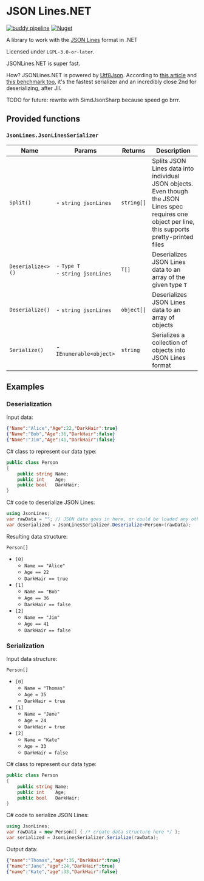 # JSON Lines.NET

[![buddy pipeline](https://app.buddy.works/cainy-a/jsonlines-net/pipelines/pipeline/320493/badge.svg?token=537b401f436f16f2fb7cc5edefd041f3aa593895b89e70cf2ca999b54ea0fdb8 "buddy pipeline")](https://app.buddy.works/cainy-a/jsonlines-net/pipelines/pipeline/320493)
[![Nuget](https://img.shields.io/nuget/v/JsonLinesNet)](https://www.nuget.org/packages/JsonLinesNet/)

A library to work with the [JSON Lines](https://jsonlines.org/) format in .NET

Licensed under `LGPL-3.0-or-later`.

JSONLines.NET is super fast.

How? JSONLines.NET is powered by [Utf8Json](https://github.com/neuecc/Utf8Json/).
According to [this article](https://michaelscodingspot.com/the-battle-of-c-to-json-serializers-in-net-core-3/)
and [this benchmark too](https://aloiskraus.wordpress.com/2019/09/29/net-serialization-benchmark-2019-roundup/),
it's the fastest serializer and an incredibly close 2nd for deserializing, after Jil.

TODO for future: rewrite with SimdJsonSharp because speed go brrr.

## Provided functions

### `JsonLines.JsonLinesSerializer`

| Name              | Params                              | Returns    | Description                                                  |
| ----------------- | ----------------------------------- | ---------- | ------------------------------------------------------------ |
| `Split()`         | - `string jsonLines`                | `string[]` | Splits JSON Lines data into individual JSON objects. Even though the JSON Lines spec requires one object per line, this supports pretty-printed files |
| `Deserialize<>()` | - `Type T`<br/>- `string jsonLines` | `T[]`      | Deserializes JSON Lines data to an array of the given type `T` |
| `Deserialize()`   | - `string jsonLines`                | `object[]` | Deserializes JSON Lines data to an array of objects          |
| `Serialize()`     | - `IEnumerable<object>`             | `string`   | Serializes a collection of objects into JSON Lines format    |



## Examples

### Deserialization

Input data:

```json
{"Name":"Alice","Age":22,"DarkHair":true}
{"Name":"Bob","Age":36,"DarkHair":false}
{"Name":"Jim","Age":41,"DarkHair":false}
```

C# class to represent our data type:

```cs
public class Person
{
    public string Name;
    public int    Age;
    public bool   DarkHair;
}
```

C# code to deserialize JSON Lines:

```cs
using JsonLines;
var rawData = ""; // JSON data goes in here, or could be loaded any other way
var deserialized = JsonLinesSerializer.Deserialize<Person>(rawData);
```

Resulting data structure:

`Person[]`

- `[0]`
  - `Name == "Alice"`
  - `Age == 22`
  - `DarkHair == true`
- `[1]`
  - `Name == "Bob"`
  - `Age == 36`
  - `DarkHair == false`
- `[2]`
  - `Name == "Jim"`
  - `Age == 41`
  - `DarkHair == false`

### Serialization

Input data structure:

`Person[]`

- `[0]`
  - `Name = "Thomas"`
  - `Age = 35`
  - `DarkHair = true`
- `[1]`
  - `Name = "Jane"`
  - `Age = 24`
  - `DarkHair = true`
- `[2]`
  - `Name = "Kate"`
  - `Age = 33`
  - `DarkHair = false`

C# class to represent our data type:

```cs
public class Person
{
    public string Name;
    public int    Age;
    public bool   DarkHair;
}
```

C# code to serialize JSON Lines:

```cs
using JsonLines;
var rawData = new Person[] { /* create data structure here */ };
var serialized = JsonLinesSerializer.Serialize(rawData);
```

Output data:

```json
{"name":"Thomas","age":35,"DarkHair":true}
{"name":"Jane","age":24,"DarkHair":true}
{"name":"Kate","age":33,"DarkHair":false}
```
